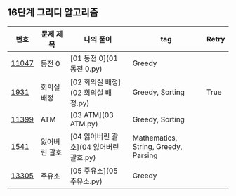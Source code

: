 ## 16단계 그리디 알고리즘

|번호|문제 제목|나의 풀이|tag|Retry|
|---|---|---|---|---|
[11047](https://www.acmicpc.net/problem/11047)|동전 0|[01 동전 0](01 동전 0.py)|Greedy|
[1931](https://www.acmicpc.net/problem/1931)|회의실 배정|[02 회의실 배정](02 회의실 배정.py)|Greedy, Sorting|True
[11399](https://www.acmicpc.net/problem/11399)|ATM|[03 ATM](03 ATM.py)|Greedy, Sorting|
[1541](https://www.acmicpc.net/problem/1541)|잃어버린 괄호|[04 잃어버린 괄호](04 잃어버린 괄호.py)|Mathematics, String, Greedy, Parsing|
[13305](https://www.acmicpc.net/problem/13305)|주유소|[05 주유소](05 주유소.py)|Greedy|